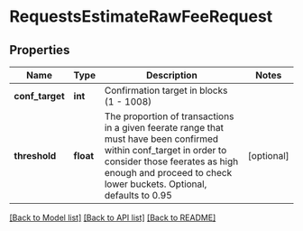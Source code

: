 # RequestsEstimateRawFeeRequest

## Properties
Name | Type | Description | Notes
------------ | ------------- | ------------- | -------------
**conf_target** | **int** | Confirmation target in blocks (1 - 1008) | 
**threshold** | **float** | The proportion of transactions in a given feerate range that must have been confirmed within conf_target in order to consider those feerates as high enough and proceed to check lower buckets. Optional, defaults to 0.95 | [optional] 

[[Back to Model list]](../README.md#documentation-for-models) [[Back to API list]](../README.md#documentation-for-api-endpoints) [[Back to README]](../README.md)


